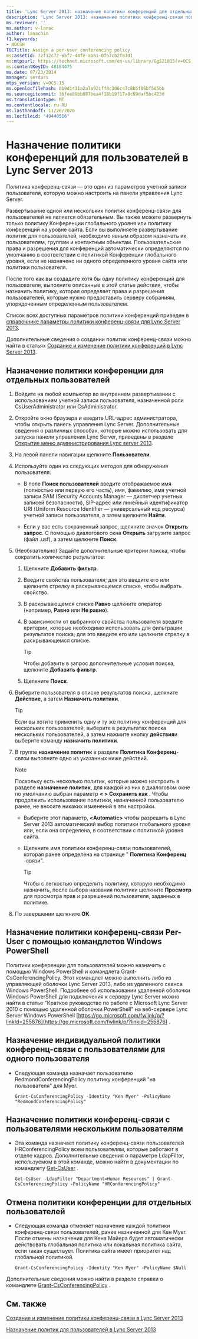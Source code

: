 ```yaml
---
title: 'Lync Server 2013: назначение политики конференций для отдельных пользователей'
description: 'Lync Server 2013: назначение политики конференц-связи пользователей по каждому пользователю.'
ms.reviewer: ''
ms.author: v-lanac
author: lanachin
f1.keywords:
- NOCSH
TOCTitle: Assign a per-user conferencing policy
ms:assetid: 72f12c72-65f7-44fe-ab81-0f57cb2f87d1
ms:mtpsurl: https://technet.microsoft.com/en-us/library/Gg521015(v=OCS.15)
ms:contentKeyID: 48184475
ms.date: 07/23/2014
manager: serdars
mtps_version: v=OCS.15
ms.openlocfilehash: 819d1431a2a7a921ff8c306c47c8b5f86bf5d5bb
ms.sourcegitcommit: 36fee89bb887bea4f18b19f17a8c69daf5bc423d
ms.translationtype: MT
ms.contentlocale: ru-RU
ms.lasthandoff: 11/26/2020
ms.locfileid: "49440516"
---
```

# <a name="assign-a-per-user-conferencing-policy-in-lync-server-2013"></a>Назначение политики конференций для пользователей в Lync Server 2013

 


Политика конференц-связи — это один из параметров учетной записи пользователя, которую можно настроить на панели управления Lync Server.

Развертывание одной или нескольких политик конференц-связи для пользователей не является обязательным. Вы также можете развернуть только политику Конференции глобального уровня или политику конференций на уровне сайта. Если вы выполняете развертывание политик для пользователей, необходимо явным образом назначать их пользователям, группам и контактным объектам. Пользовательские права и разрешения для конференций автоматически определяются по умолчанию в соответствии с политикой Конференции глобального уровня, если не назначено ни одного определенного уровня сайта или политики пользователя.

После того как вы создадите хотя бы одну политику конференций для пользователя, выполните описанные в этой статье действия, чтобы назначить политику, которая определяет права и разрешения пользователей, которые нужно предоставить серверу собраниям, упорядоченным определенным пользователем.

Список всех доступных параметров политики конференций приведен в [справочнике параметры политики конференц-связи для Lync Server 2013](lync-server-2013-conferencing-policy-settings-reference.md).

Дополнительные сведения о создании политик конференц-связи можно найти в статьях [Создание и изменение политики конференций в Lync Server 2013](lync-server-2013-create-or-modify-a-conferencing-policy.md).

## <a name="to-assign-a-per-user-conferencing-policy"></a>Назначение политики конференции для отдельных пользователей

1.  Войдите на любой компьютер во внутреннем развертывании с использованием учетной записи пользователя, назначенной роли CsUserAdministrator или CsAdministrator.

2.  Откройте окно браузера и введите URL-адрес администратора, чтобы открыть панель управления Lync Server. Дополнительные сведения о различных способах, которые можно использовать для запуска панели управления Lync Server, приведены в разделе [Открытие меню администрирования Lync server 2013](lync-server-2013-open-lync-server-administrative-tools.md).

3.  На левой панели навигации щелкните **Пользователи**.

4.  Используйте один из следующих методов для обнаружения пользователя:
    
      - В поле **Поиск пользователей** введите отображаемое имя (полностью или первую его часть), имя, фамилию, имя учетной записи SAM (Security Accounts Manager — диспетчер учетных записей безопасности), SIP-адрес или линейный идентификатор URI (Uniform Resource Identifier — универсальный код ресурса) учетной записи пользователя, а затем щелкните **Найти**.
    
      - Если у вас есть сохраненный запрос, щелкните значок **Открыть запрос**. С помощью диалогового окна **Открыть** загрузите запрос (файл .usf), а затем щелкните **Поиск**.

5.  (Необязательно) Задайте дополнительные критерии поиска, чтобы сократить количество результатов:
    
    1.  Щелкните **Добавить фильтр**.
    
    2.  Введите свойства пользователя; для это введите его или щелкните стрелку в раскрывающемся списке, чтобы выбрать свойство.
    
    3.  В раскрывающемся списке **Равно** щелкните оператор (например, **Равно** или **Не равно**).
    
    4.  В зависимости от выбранного свойства пользователя введите критерии, которые необходимо использовать для фильтрации результатов поиска; для это введите его или щелкните стрелку в раскрывающемся списке.
        

        > [!TIP]  
        > Чтобы добавить в запрос дополнительные условия поиска, щелкните <STRONG>Добавить фильтр</STRONG>.

    
    5.  Щелкните **Поиск**.

6.  Выберите пользователя в списке результатов поиска, щелкните **Действие**, а затем **Назначить политики**.
    

    > [!TIP]  
    > Если вы хотите применить одну и ту же политику конференций для нескольких пользователей, выберите в результатах поиска нескольких пользователей, а затем нажмите кнопку <STRONG>действия</STRONG>и выберите команду <STRONG>назначить политики</STRONG>.



7.  В группе **назначение политик** в разделе **Политика Конференц**-связи выполните одно из указанных ниже действий.
    

    > [!NOTE]  
    > Поскольку есть несколько политик, которые можно настроить в разделе <STRONG>назначение политик</STRONG>, для каждой из них в диалоговом окне по умолчанию выбран параметр <STRONG> &lt; &gt; Сохранить как</STRONG> . Чтобы продолжить использование политики, назначенной пользователю ранее, не вносите никаких изменений в эти настройки.

    
      - Выберите этот параметр, **\<Automatic\>** чтобы разрешить в Lync Server 2013 автоматический выбор политики глобального уровня или, если она определена, в соответствии с политикой уровня сайта.
    
      - Щелкните имя политики конференц-связи пользователей, которая ранее определена на странице " **Политика Конференц** -связи".
        

        > [!TIP]  
        > Чтобы с легкостью определить политику, которую необходимо назначить, после выбора названия политики щелкните <STRONG>Просмотр</STRONG> для просмотра прав и разрешений пользователя, заданных в политике.



8.  По завершении щелкните **ОК**.

## <a name="assigning-a-per-user-conferencing-policy-by-using-windows-powershell-cmdlets"></a>Назначение политики конференц-связи Per-User с помощью командлетов Windows PowerShell

Политики конференции для пользователей можно назначить с помощью Windows PowerShell и командлета Grant-CsConferencingPolicy. Этот командлет можно выполнить либо из управляющей оболочки Lync Server 2013, либо из удаленного сеанса Windows PowerShell. Подробнее об использовании удаленной оболочки Windows PowerShell для подключения к серверу Lync Server можно найти в статье "Краткое руководство по работе с Microsoft Lync Server 2010 с помощью удаленной оболочки PowerShell" на веб-сервере Lync Server Windows PowerShell [https://go.microsoft.com/fwlink/p/?linkId=255876](https://go.microsoft.com/fwlink/p/?linkid=255876) .

## <a name="to-assign-a-per-user-conferencing-policy-to-a-single-user"></a>Назначение индивидуальной политики конференц-связи с пользователями для одного пользователя

  - Следующая команда назначает пользователю RedmondConferencingPolicy политику конференций "на пользователя" для Myer.
    
        Grant-CsConferencingPolicy -Identity "Ken Myer" -PolicyName "RedmondConferencingPolicy"

## <a name="to-assign-a-per-user-conferencing-policy-to-multiple-users"></a>Назначение политики конференц-связи с пользователями нескольким пользователям

  - Эта команда назначает политику конференц-связи пользователей HRConferencingPolicy всем пользователям, которые работают в отделе кадров. Дополнительные сведения о параметре LdapFilter, используемом в этой команде, можно найти в документации по командлету [Get-CsUser](https://technet.microsoft.com/library/gg398125\(v=ocs.15\)) .
    
        Get-CsUser -LdapFilter "Department=Human Resources" | Grant-CsConferencingPolicy -PolicyName "HRConferencingPolicy"

## <a name="to-unassign-a-per-user-conferencing-policy"></a>Отмена политики конференции для отдельных пользователей

  - Следующая команда отменяет назначение каждой политики конференц-связи пользователей, ранее назначенной для Кен Myer. После отмены назначения для Кена Майера будет автоматически действовать глобальная политика или локальная политика сайта, если такая существует. Политика сайта имеет приоритет над глобальной политикой.
    
        Grant-CsConferencingPolicy -Identity "Ken Myer" -PolicyName $Null

Дополнительные сведения можно найти в разделе справки о командлете [Grant-CsConferencingPolicy](https://technet.microsoft.com/library/gg425937\(v=ocs.15\)) .

## <a name="see-also"></a>См. также


[Создание и изменение политики конференц-связи в Lync Server 2013](lync-server-2013-create-or-modify-a-conferencing-policy.md)  


[Назначение политик для пользователей в Lync Server 2013](lync-server-2013-assigning-per-user-policies.md)

